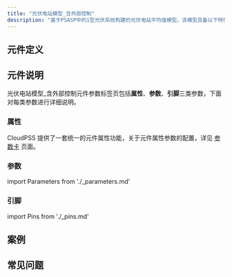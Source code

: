 ```yaml
---
title: "光伏电站模型_含外部控制"
description: "基于PSASP中的1型光伏系统构建的光伏电站平均值模型。该模型具备以下特性：\n1. 支持不同额定容量的光伏电站模型。\n2. 支持大步长仿真。\n3. 支持CloudPSS潮流计算功能。\n4. 支持从给定潮流断面启动电磁暂态仿真。\n6. 该模型即可作为独立算例使用，也可作为元件使用。\n7. 作为独立算例使用时，支持单元测试功能。\n8. 支持光照扰动模拟。"
---
```


## 元件定义

## 元件说明

光伏电站模型\_含外部控制元件参数标签页包括**属性**、**参数**、**引脚**三类参数，下面对每类参数进行详细说明。

### 属性

CloudPSS 提供了一套统一的元件属性功能，关于元件属性参数的配置，详见 [参数卡](docs/documents/software/10-xstudio/20-simstudio/40-workbench/20-function-zone/30-design-tab/30-param-panel/index.md) 页面。

### 参数

import Parameters from './_parameters.md'

<Parameters/>

### 引脚

import Pins from './_pins.md'

<Pins/>

## 案例

## 常见问题

